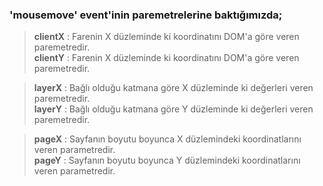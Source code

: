 ###   'mousemove' event'inin paremetrelerine baktığımızda;

>  **clientX**  : Farenin X düzleminde ki koordinatını DOM'a göre veren paremetredir.<br />
**clientY** : Farenin X düzleminde ki koordinatını DOM'a göre veren paremetredir.

> **layerX**  : Bağlı olduğu katmana göre X düzleminde ki değerleri veren paremetredir.<br />
**layerY**  : Bağlı olduğu katmana göre Y düzleminde ki değerleri veren paremetredir.

> **pageX**  : Sayfanın boyutu boyunca X düzlemindeki koordinatlarını veren parametredir.<br />
**pageY**  : Sayfanın boyutu boyunca Y düzlemindeki koordinatlarını veren parametredir.

